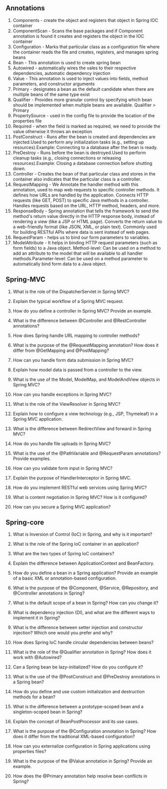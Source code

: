 ## Annotations
1. Components - create the object and registers that object in Spring IOC container
2. ComponentScan - Scans the base packages and if Component annotation is found it creates and registers the object in the IOC container
3. Configuration - Marks that particular class as a configuration file where the container reads the file and creates, registers, and manages spring beans
4. Bean - This annotation is used to create spring bean
5. Autowired - automatically wires the vales to their respective dependencies, automatic dependency injection
6. Value - This annotation is used to inject values into fields, method parameters, and constructor arguments
7. Primary - designates a bean as the default candidate when there are multiple beans of the same type exist
8. Qualifier - Provides more granular control by specifying which bean should be implemented when multiple beans are available. Qualifier > Primary
9. PropertySource - used in the config file to provide the location of the properties file
10. Required - when the field is marked as required, we need to provide the value otherwise it throws an exception
11. PostConstruct - Runs after the bean is created and dependencies are injected.Used to perform any initialization tasks (e.g., setting up resources).Example: Connecting to a database after the bean is ready.
12. PreDestroy - Runs before the bean is destroyed.Used to perform cleanup tasks (e.g., closing connections or releasing resources).Example: Closing a database connection before shutting down.
13. Controller - Creates the bean of that particular class and stores in the container also indicates that the particular class is a controller.
14. RequestMapping - We Annotate the handler method with this annotation, used to map web requests to specific controller methods. It defines how URLs are handled by the application. Connects HTTP requests (like GET, POST) to specific Java methods in a controller.
Handles requests based on the URL, HTTP method, headers, and more.
15. ResponseBody - Spring annotation that tells the framework to send the method's return value directly in the HTTP response body, instead of rendering a view (like a JSP or HTML page). Converts the return value to a web-friendly format (like JSON, XML, or plain text).
Commonly used for building RESTful APIs where data is sent instead of web pages.
16. RequestParam - helps us to bind our form parameters to variables.
17. ModelAttribute - It helps in binding HTTP request parameters (such as form fields) to a Java object. Method-level: Can be used on a method to add an attribute to the model that will be available to all handler methods.Parameter-level: Can be used on a method parameter to automatically bind form data to a Java object.

## Spring-MVC
1. What is the role of the DispatcherServlet in Spring MVC?

2. Explain the typical workflow of a Spring MVC request.

3. How do you define a controller in Spring MVC? Provide an example.

4. What is the difference between @Controller and @RestController annotations?

5. How does Spring handle URL mapping to controller methods?

6. What is the purpose of the @RequestMapping annotation? How does it differ from @GetMapping and @PostMapping?

7. How can you handle form data submission in Spring MVC?

8. Explain how model data is passed from a controller to the view.

9. What is the use of the Model, ModelMap, and ModelAndView objects in Spring MVC?

10. How can you handle exceptions in Spring MVC?

11. What is the role of the ViewResolver in Spring MVC?

12. Explain how to configure a view technology (e.g., JSP, Thymeleaf) in a Spring MVC application.

13. What is the difference between RedirectView and forward in Spring MVC?

14. How do you handle file uploads in Spring MVC?

15. What is the use of the @PathVariable and @RequestParam annotations? Provide examples.

16. How can you validate form input in Spring MVC?

17. Explain the purpose of HandlerInterceptor in Spring MVC.

18. How do you implement RESTful web services using Spring MVC?

19. What is content negotiation in Spring MVC? How is it configured?

20. How can you secure a Spring MVC application?



## Spring-core
1. What is Inversion of Control (IoC) in Spring, and why is it important?

2. What is the role of the Spring IoC container in an application?

3. What are the two types of Spring IoC containers?

4. Explain the difference between ApplicationContext and BeanFactory.

5. How do you define a bean in a Spring application? Provide an example of a basic XML or annotation-based configuration.

6. What is the purpose of the @Component, @Service, @Repository, and @Controller annotations in Spring?

7. What is the default scope of a bean in Spring? How can you change it?

8. What is dependency injection (DI), and what are the different ways to implement it in Spring?

9. What is the difference between setter injection and constructor injection? Which one would you prefer and why?

10. How does Spring IoC handle circular dependencies between beans?

11. What is the role of the @Qualifier annotation in Spring? How does it work with @Autowired?

12. Can a Spring bean be lazy-initialized? How do you configure it?

13. What is the use of the @PostConstruct and @PreDestroy annotations in a Spring bean?

14. How do you define and use custom initialization and destruction methods for a bean?

15. What is the difference between a prototype-scoped bean and a singleton-scoped bean in Spring?

16. Explain the concept of BeanPostProcessor and its use cases.

17. What is the purpose of the @Configuration annotation in Spring? How does it differ from the traditional XML-based configuration?

18. How can you externalize configuration in Spring applications using properties files?

19. What is the purpose of the @Value annotation in Spring? Provide an example.

20. How does the @Primary annotation help resolve bean conflicts in Spring?
